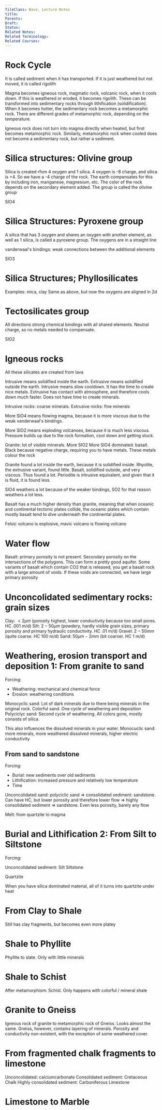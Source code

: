 ```yaml
---
fileClass: Base, Lecture Notes
title: 
Parents: 
Draft: 
Status: 
Related Notes: 
Related Terminology: 
Related Courses: 
---
```

# Rock Cycle
It is called sediment when it has transported. If it is just weathered but not moved, it is called rigolith

Magma becomes igneous rock, magmatic rock, volcanic rock, when it cools down. If this is weathered or eroded, it becomes rigolith. These can be transformed into sedimentary rocks through lithification (solidification). When it becomes hotter, the sedimentary rock becomes a metamorphic rock. There are different grades of metamorphic rock, depending on the temperature. 

Igneous rock does not turn into magma directly when heated, but first becomes metamorphic rock. Similarly, metamorphic rock when cooled does not become a sedimentary rock, but rather a sediment. 

# Silica structures: Olivine group
Silica is created rfom 4 oxygen and 1 silica. 4 oxygen is -8 charge, and silica is +4. So we have a -4 charge of the rock. The earth compensates for this by including iron, manganese, magnesium, etc. The color of the rock depends on the secondary element added. The group is called the olivine group

SIO4

# Silica Structures: Pyroxene group
A silica that has 3 oxygen and shares an oxygen with another element, as well as 1 silica, is called a pyroxene group. The oxygens are in a straight line

vanderwaal's bindings: weak connections between the additional elements

SIO3

# Silica Structures; Phyllosilicates
Examples: mica, clay
Same as above, but now the oxygens are aligned in 2d

# Tectosilicates group
All directions strong chemical bindings with all shared elements. Neutral charge, so no metals needed to compensate. 

SIO2

# Igneous rocks
All these silicates are created from lava

Intrusive means solidified inside the earth. Extrusive means solidified outside the earth. Intrusive means slow cooldown. It has the time to create nice metals. Extrusive has contact with atmosphere, and therefore cools down much faster. Does not have time to create minerals. 

Intrusive rocks: coarse minerals. Extrusive rocks: fine minerals

More SIO4 means flowing magma, because it is more viscous due to the weak vanderwaal's bindings. 

More SIO2 means exploding volcanoes, because it is much less viscous. Pressure builds up due to the rock formation, cool down and getting stuck. 

Granite: lot of visible minerals. More SIO2
More SIO4 dominated: basalt. Black because negative charge, requiring you to have metals. These metals colour the rock

Granite found a lot inside the earth, because it is solidified inside. Rhyolite, the extrusive variant, found little. Basalt, solidified outside, and very viscous. Thus found a lot. Periodite is intrusive equivalent, and given that it is fluid, it is found less. 

SIO4 weathers a lot because of the weaker bindings, SO2 for that reason weathers a lot less. 

Basalt has a much higher density than granite, meaning that when oceanic and continental tectonic plates collide, the oceanic plates which contain mostly basalt tend to dive underneath the continental plates.

Felsic volcano is explosive, mavic volcano is flowing volcano

# Water flow
Basalt: primary porosity is not present. Secondary porosity on the intersections of the polygons. This can form a pretty good aquifer. Some variants of basalt which contain CO2 that is released, you get a basalt rock with a large amount of voids. If these voids are connected, we have large primary porosity

# Unconcolidated sedimentary rocks: grain sizes
Clay: $\lt 2 \mu m$ (porosity highest, lower conductivity because too small pores. HC .001 m/d)
Silt: $2 - 50 \mu m$ (powdery, hardly visible grain sizes, primary porosity and primary hydraulic conductivity. HC .01 m/d)
Gravel: $2 - 50 mm$ (quite coarse. HC 100 m/d)
Sand: $50 \mu m - 2 mm$ (bit coarser. HC 1 m/d)

# Weathering, erosion transport and deposition 1: From granite to sand
Forcing:
- Weathering: mechanical and chemical force
- Erosion: weathering conditions


Monocyclic sand: Lot of dark minerals due to there being minerals in the original rock. Colorful sand. One cycle of weathering and deposition
Polyciclyc sand: Second cycle of weathering. All colors gone, mostly consists of silica. 

This also influences the dissolved minerals in your water. Monocuclic sand: more minerals, more weathered dissolved minerals, higher electric conductivity

## From sand to sandstone
Forcing:
- Burial: new sediments over old sediments
- Lithification: increased pressure and relatively low temperature
- Time

Unconcolidated sand: polyciclic sand => 
consolidated sediment: sandstone. Can have HC, but lower porosity and therefore lower flow => highly consolidated sediment => sandstone. Even less porosity, barely any flow

Melt: from quartzite to magma

# Burial and Lithification 2: From Silt to Siltstone
Forcing: 


Unconcolidated sediment:  Silt
Siltstone

Quartzite

When you have silica dominated material, all of it turns into quartzite under heat

# From Clay to Shale
Still has clay fragments, but becomes even more platey

# Shale to Phyllite
Phyllite to slate. Only with little minerals

# Shale to Schist
After metamorphism: Schist. Only happens with colorful / mineral shale

# Granite to Gneiss
Igneous rock of granite to metamorphic rock of Gneiss. Looks almost the same. Gneiss, however, contains layering of minerals. Porosity and conductivity non-existent, with the exception of some weathered cover. 

# From fragmented chalk fragments to limestone
Unconcolidated: calciumcarbonate
Consolidated sediment: Cretaceous Chalk
Highly consolidated sediment: Carboniferous Limestone

# Limestone to Marble
